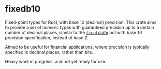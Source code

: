 # fixedb10

Fixed-point types for Rust, with base 10 (decimal) precision. This crate aims to provide a set of numeric types with guaranteed precision up to a certain number of decimal places, similar to the [`fixed` crate](https://crates.io/crates/fixed) but with base 10 precision specification, instead of base 2.

Aimed to be useful for financial applications, where precision is typically specified in decimal places, rather than bits.

Heavy work in progress, and not yet ready for use.

